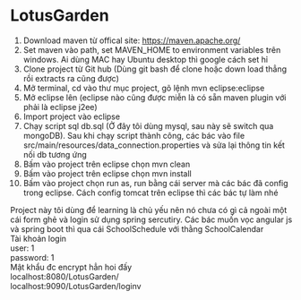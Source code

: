 # LotusGarden
1. Download maven từ offical site: https://maven.apache.org/ <br/>
2. Set maven vào path, set MAVEN_HOME to environment variables trên windows. Ai dùng MAC hay Ubuntu desktop thì google cách set hỉ <br/>
3. Clone project từ Git hub (Dùng git bash để clone hoặc down load thẳng rồi extracts ra cũng được) <br/>
4. Mở terminal, cd vào thư mục project, gõ lệnh mvn eclipse:eclipse <br/>
5. Mở eclipse lên (eclipse nào cũng được miễn là có sẵn maven plugin với phải là eclipse j2ee)<br/>
6. Import project vào eclipse<br/>
7. Chạy script sql db.sql (Ở đây tôi dùng mysql, sau này sẽ switch qua mongoDB). Sau khi chạy script thành công, các bác vào file src/main/resources/data_connection.properties và sửa lại thông tin kết nối db tương ứng<br/>
8. Bấm vào project trên eclipse chọn mvn clean<br/> 
9. Bấm vào project trên eclipse chọn mvn install<br/>
10. Bấm vào project chọn run as, run bằng cái server mà các bác đã config trong eclipse. Cách config tomcat trên eclipse thì các bác tự làm nhé<br/>


Project này tôi dùng để learning là chủ yếu nên nó chưa có gì cả ngoài một cái form ghẻ và login sử dụng spring sercutiry. Các bác muốn vọc angular js và spring boot thì qua cái SchoolSchedule với thằng SchoolCalendar<br/>
Tài khoản login <br/>
user: 1<br/>
password: 1<br/>
Mật khẩu đc encrypt hẳn hoi đấy<br/>
localhost:8080/LotusGarden/<br/>
localhost:9090/LotusGarden/loginv
